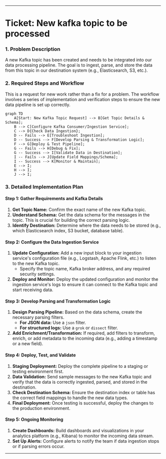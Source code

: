 

-----

# Ticket: New kafka topic to be processed


### 1\. Problem Description

A new Kafka topic has been created and needs to be integrated into our data processing pipeline. The goal is to ingest, parse, and store the data from this topic in our destination system (e.g., Elasticsearch, S3, etc.).

### 2\. Required Steps and Workflow

This is a request for new work rather than a fix for a problem. The workflow involves a series of implementation and verification steps to ensure the new data pipeline is set up correctly.

```mermaid
graph TD
    A[Start: New Kafka Topic Request] --> B[Get Topic Details & Schema];
    B --> C[Configure Kafka Consumer/Ingestion Service];
    C --> D{Check Data Ingestion};
    D -- Fails --> E[Troubleshoot Ingestion];
    D -- Success --> F[Develop Parsing & Transformation Logic];
    F --> G[Deploy & Test Pipeline];
    G -- Fails --> H[Debug & Fix];
    G -- Success --> I[Validate Data in Destination];
    I -- Fails --> J[Update Field Mappings/Schema];
    I -- Success --> K[Monitor & Maintain];
    E --> I;
    H --> I;
    J --> I;
```

### 3\. Detailed Implementation Plan

#### Step 1: Gather Requirements and Kafka Details

1.  **Get Topic Name:** Confirm the exact name of the new Kafka topic.
2.  **Understand Schema:** Get the data schema for the messages in the topic. This is crucial for building the correct parsing logic.
3.  **Identify Destination:** Determine where the data needs to be stored (e.g., which Elasticsearch index, S3 bucket, database table).

#### Step 2: Configure the Data Ingestion Service

1.  **Update Configuration:** Add a new input block to your ingestion service's configuration file (e.g., Logstash, Apache Flink, etc.) to listen to the new Kafka topic.
      * Specify the topic name, Kafka broker address, and any required security settings.
2.  **Deploy and Monitor:** Deploy the updated configuration and monitor the ingestion service's logs to ensure it can connect to the Kafka topic and start receiving data.

#### Step 3: Develop Parsing and Transformation Logic

1.  **Design Parsing Pipeline:** Based on the data schema, create the necessary parsing filters.
      * **For JSON data:** Use a `json` filter.
      * **For structured logs:** Use a `grok` or `dissect` filter.
2.  **Add Enrichment/Transformation:** If required, add filters to transform, enrich, or add metadata to the incoming data (e.g., adding a timestamp or a new field).

#### Step 4: Deploy, Test, and Validate

1.  **Staging Deployment:** Deploy the complete pipeline to a staging or testing environment first.
2.  **Data Validation:** Send sample messages to the new Kafka topic and verify that the data is correctly ingested, parsed, and stored in the destination.
3.  **Check Destination Schema:** Ensure the destination index or table has the correct field mappings to handle the new data types.
4.  **Final Deployment:** Once testing is successful, deploy the changes to the production environment.

#### Step 5: Ongoing Monitoring

1.  **Create Dashboards:** Build dashboards and visualizations in your analytics platform (e.g., Kibana) to monitor the incoming data stream.
2.  **Set Up Alerts:** Configure alerts to notify the team if data ingestion stops or if parsing errors occur.

-----
